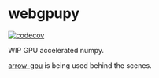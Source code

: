 # webgpupy

[![codecov](https://codecov.io/gh/psvri/webgpupy/graph/badge.svg?token=ECCEBWTMPT)](https://codecov.io/gh/psvri/webgpupy)

WIP GPU accelerated numpy.

[arrow-gpu](https://github.com/psvri/arrow-gpu) is being used behind the scenes.